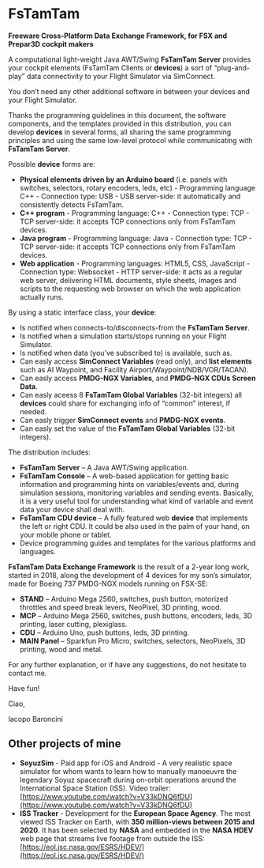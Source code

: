 # FsTamTam

**Freeware Cross-Platform Data Exchange Framework, for FSX and Prepar3D cockpit makers** 

A computational light-weight Java AWT/Swing **FsTamTam Server** provides your cockpit elements (FsTamTam Clients or **devices**) a sort of “plug-and-play” data connectivity to your Flight Simulator via SimConnect.

You don’t need any other additional software in between your devices and your Flight Simulator.

Thanks the programming guidelines in this document, the software components, and the templates provided in this distribution, you can develop **devices** in several forms, all sharing the same programming principles and using the same low-level protocol while communicating with **FsTamTam Server**.

Possible **device** forms are:
* **Physical elements driven by an Arduino board** (i.e. panels with switches, selectors, rotary encoders, leds, etc) - Programming language C++ - Connection type: USB	- USB server-side: it automatically and consistently detects FsTamTam.
* **C++ program** - Programming language: C++ - Connection type: TCP - TCP server-side: it accepts TCP connections only from FsTamTam devices.
* **Java program** - Programming language: Java - Connection type: TCP - TCP server-side: it accepts TCP connections only from FsTamTam devices.
* **Web application** - Programming languages: HTML5, CSS, JavaScript - Connection type: Websocket	- HTTP server-side: it acts as a regular web server, delivering HTML documents, style sheets, images and scripts to the requesting web browser on which the web application actually runs.

By using a static interface class, your **device**:
* Is notified when connects-to/disconnects-from the **FsTamTam Server**.
* Is notified when a simulation starts/stops running on your Flight Simulator.
* Is notified when data (you’ve subscribed to) is available, such as.
* Can easly access **SimConnect Variables** (read only), and **list elements** such as AI Waypoint, and Facility Airport/Waypoint/NDB/VOR/TACAN).
* Can easly access **PMDG-NGX Variables**, and **PMDG-NGX CDUs Screen Data**.
* Can easly aceess 8 **FsTamTam Global Variables** (32-bit integers) all **devices** could share for exchanging info of “common” interest, if needed.
* Can easly trigger **SimConnect events** and **PMDG-NGX events**.
* Can easly set the value of the **FsTamTam Global Variables** (32-bit integers).

The distribution includes:

* **FsTamTam Server** – A Java AWT/Swing application.
* **FsTamTam Console** – A web-based application for getting basic information and programming hints on variables/events and, during simulation sessions, monitoring variables and sending events. Basically, it is a very useful tool for understanding what kind of variable and event data your device shall deal with.
* **FsTamTam CDU device** – A fully featured web **device** that implements the left or right CDU. It could be also used in the palm of your hand, on your mobile phone or tablet.
* Device programming guides and templates for the various platforms and languages.

**FsTamTam Data Exchange Framework** is the result of a 2-year long work, started in 2018, along the development of 4 devices for my son’s simulator, made for Boeing 737 PMDG-NGX models running on FSX-SE:
* **STAND** – Arduino Mega 2560, switches, push button, motorized throttles and speed break levers, NeoPixel, 3D printing, wood.
* **MCP** – Arduino Mega 2560, switches, push buttons, encoders, leds, 3D printing, laser cutting, plexiglass.
* **CDU** – Arduino Uno, push buttons, leds, 3D printing.
* **MAIN Panel** – Sparkfun Pro Micro, switches, selectors, NeoPixels, 3D printing, wood and metal. 

For any further explanation, or if have any suggestions, do not hesitate to contact me.

Have fun!

Ciao,

Iacopo Baroncini



## Other projects of mine
* **SoyuzSim** - Paid app for iOS and Android - A very realistic space simulator for whom wants to learn how to manually manoeuvre the legendary Soyuz spacecraft during on-orbit operations around the International Space Station (ISS). Video trailer: [https://www.youtube.com/watch?v=V33kDNQ6fDU](https://www.youtube.com/watch?v=V33kDNQ6fDU)
* **ISS Tracker** - Development for the **European Space Agency**. The most viewed ISS Tracker on Earth, with **350 million-views between 2015 and 2020**. It has been selected by **NASA** and embedded in the **NASA HDEV** web page that streams live footage from outside the ISS: [https://eol.jsc.nasa.gov/ESRS/HDEV/](https://eol.jsc.nasa.gov/ESRS/HDEV/)


